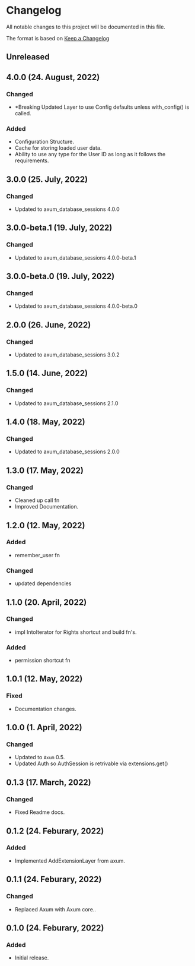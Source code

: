 # Changelog

All notable changes to this project will be documented in this file.

The format is based on [Keep a Changelog](https://keepachangelog.com/en/1.0.0/)

## Unreleased


## 4.0.0 (24. August, 2022)
### Changed
- *Breaking Updated Layer to use Config defaults unless with_config() is called.

### Added
- Configuration Structure.
- Cache for storing loaded user data.
- Ability to use any type for the User ID as long as it follows the requirements.

## 3.0.0 (25. July, 2022)
### Changed
- Updated to axum_database_sessions 4.0.0

## 3.0.0-beta.1 (19. July, 2022)
### Changed
- Updated to axum_database_sessions 4.0.0-beta.1

## 3.0.0-beta.0 (19. July, 2022)
### Changed
- Updated to axum_database_sessions 4.0.0-beta.0

## 2.0.0 (26. June, 2022)
### Changed
- Updated to axum_database_sessions 3.0.2

## 1.5.0 (14. June, 2022)
### Changed
- Updated to axum_database_sessions 2.1.0

## 1.4.0 (18. May, 2022)
### Changed
- Updated to axum_database_sessions 2.0.0

## 1.3.0 (17. May, 2022)
### Changed
- Cleaned up call fn
- Improved Documentation.

## 1.2.0 (12. May, 2022)
### Added
- remember_user fn

### Changed
- updated dependencies

## 1.1.0 (20. April, 2022)
### Changed
- impl IntoIterator for Rights shortcut and build fn's.

### Added
- permission shortcut fn

## 1.0.1 (12. May, 2022)
### Fixed
- Documentation changes.

## 1.0.0 (1. April, 2022)
### Changed
- Updated to `Axum` 0.5.
- Updated Auth so AuthSession is retrivable via extensions.get()

## 0.1.3 (17. March, 2022)
### Changed
- Fixed Readme docs.

## 0.1.2 (24. Feburary, 2022)
### Added
- Implemented AddExtensionLayer from axum.

## 0.1.1 (24. Feburary, 2022)
### Changed
- Replaced Axum with Axum core..

## 0.1.0 (24. Feburary, 2022)
### Added
- Initial release.

